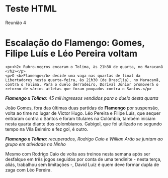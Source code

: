 # Teste HTML
Reunião 4
<h1> Escalação do Flamengo: Gomes, Filipe Luís e Léo Pereira voltam</h1>

	<p><h2> Rubro-negros encaram o Tolima, às 21h30 de quarta, no Maracanã </h2></p>
	<p>O <b>Flamengo</b> decide uma vaga nas quartas de final da Libertadores nesta quarta-feira, às 21h30 (de Brasília), no Maracanã, contra o Tolima. Para o duelo derradeiro, Dorival Júnior promoverá o retorno de vários atletas que foram poupados contra o Santos.</p>

<p><i><b>Flamengo x Tolima:</b> 45 mil ingressos vendidos para o duelo desta quarta</p></i>

<p>João Gomes, fora das últimas duas partidas do <b>Flamengo</b> por suspensão, volta ao time no lugar de Victor Hugo. Léo Pereira e Filipe Luís, que sequer entraram contra o Santos e foram titulares na Colômbia, também iniciam nesta quarta diante dos colombianos. Gabigol, que foi utilizado no segundo tempo na Vila Belmiro e fez gol, é outro.</p>

<p><b><i>Flamengo x Tolima:</b> recuperados, Rodrigo Caio e Willian Arão se juntam ao grupo em atividade no Ninho</p></i>

<p>Mesmo com Rodrigo Caio de volta aos treinos nesta semana após ser desfalque em três jogos seguidos por conta de uma tendinite - nesta terça, aliás, trabalhou sem limitações -, David Luiz é quem deve formar dupla de zaga com Léo Pereira.</p>

